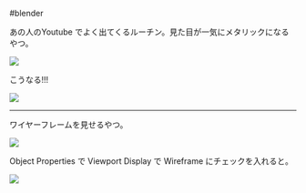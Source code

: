 #blender 


あの人のYoutube でよく出てくるルーチン。見た目が一気にメタリックになるやつ。

![](image-kmyhspwu.png)

こうなる!!!

![](image-kmyht6p2.png)

---
ワイヤーフレームを見せるやつ。

![](2021-04-01-15-25-02-kmyhutcg.png)

Object Properties で Viewport Display で Wireframe にチェックを入れると。

![](image-kmyhvdki.png)


